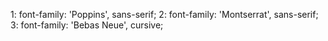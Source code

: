 1: font-family: 'Poppins', sans-serif;
2: font-family: 'Montserrat', sans-serif;
3: font-family: 'Bebas Neue', cursive;
